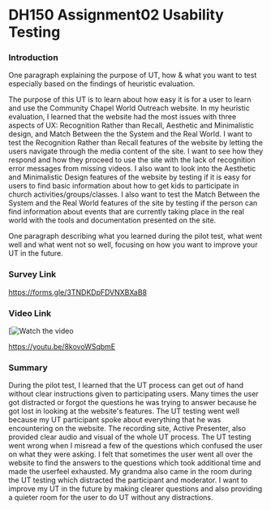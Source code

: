 # DH150 Assignment02 Usability Testing

### Introduction
One paragraph explaining the purpose of UT, how & what you want to test especially based on the findings of heuristic evaluation. 

The purpose of this UT is to learn about how easy it is for a user to learn and use the Community Chapel World Outreach website. In my heuristic evaluation, I learned that the website had the most issues with three aspects of UX: Recognition Rather than Recall, Aesthetic and Minimalistic design, and Match Between the the System and the Real World. I want to test the Recognition Rather than Recall features of the website by letting the users navigate through the media content of the site. I want to see how they respond and how they proceed to use the site with the lack of recognition error messages from missing videos. I also want to look into the Aesthetic and Minimalistic Design features of the website by testing if it is easy for users to find basic information about how to get kids to participate in church activities/groups/classes. I also want to test the Match Between the System and the Real World features of the site by testing if the person can find information about events that are currently taking place in the real world with the tools and documentation presented on the site.

One paragraph describing what you learned during the pilot test, what went well and what went not so well, focusing on how you want to improve your UT in the future.

### Survey Link 

https://forms.gle/3TNDKDpFDVNXBXaB8

### Video Link
[![Watch the video](https://youtu.be/8kovoWSqbmE)

https://youtu.be/8kovoWSqbmE

### Summary
During the pilot test, I learned that the UT process can get out of hand without clear instructions given to participating users. Many times the user got distracted or forgot the questions he was trying to answer because he got lost in looking at the website's features. The UT testing went well because my UT participant spoke about everything that he was encountering on the website. The recording site, Active Presenter, also provided clear audio and visual of the whole UT process. The UT testing went wrong when I misread a few of the questions which confused the user on what they were asking. I felt that sometimes the user went all over the website to find the answers to the questions which took additional time and made the userfeel exhausted. My grandma also came in the room during the UT testing which distracted the participant and moderator. I want to improve my UT in the future by making clearer questions and also providing a quieter room for the user to do UT without any distractions.  
